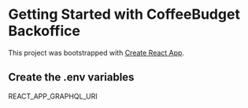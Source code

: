 # Getting Started with CoffeeBudget Backoffice

This project was bootstrapped with [Create React App](https://github.com/facebook/create-react-app).

## Create the .env variables

REACT_APP_GRAPHQL_URI
